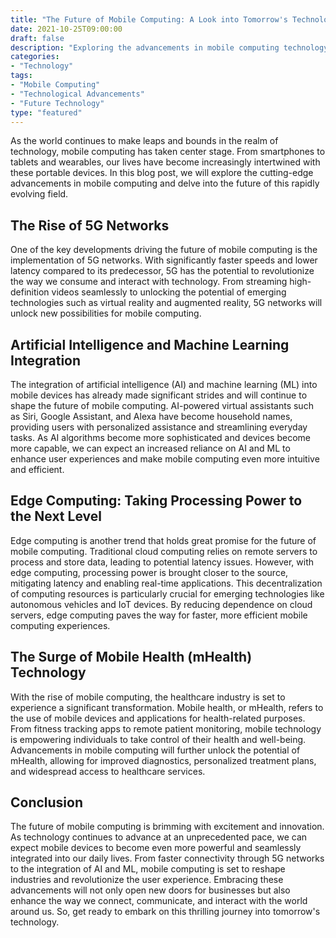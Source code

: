 ```yaml
--- 
title: "The Future of Mobile Computing: A Look into Tomorrow's Technology" 
date: 2021-10-25T09:00:00 
draft: false 
description: "Exploring the advancements in mobile computing technology and its potential impact on various industries." 
categories: 
- "Technology" 
tags: 
- "Mobile Computing" 
- "Technological Advancements" 
- "Future Technology" 
type: "featured" 
--- 
```


As the world continues to make leaps and bounds in the realm of technology, mobile computing has taken center stage. From smartphones to tablets and wearables, our lives have become increasingly intertwined with these portable devices. In this blog post, we will explore the cutting-edge advancements in mobile computing and delve into the future of this rapidly evolving field.

## The Rise of 5G Networks

One of the key developments driving the future of mobile computing is the implementation of 5G networks. With significantly faster speeds and lower latency compared to its predecessor, 5G has the potential to revolutionize the way we consume and interact with technology. From streaming high-definition videos seamlessly to unlocking the potential of emerging technologies such as virtual reality and augmented reality, 5G networks will unlock new possibilities for mobile computing.

## Artificial Intelligence and Machine Learning Integration

The integration of artificial intelligence (AI) and machine learning (ML) into mobile devices has already made significant strides and will continue to shape the future of mobile computing. AI-powered virtual assistants such as Siri, Google Assistant, and Alexa have become household names, providing users with personalized assistance and streamlining everyday tasks. As AI algorithms become more sophisticated and devices become more capable, we can expect an increased reliance on AI and ML to enhance user experiences and make mobile computing even more intuitive and efficient.

## Edge Computing: Taking Processing Power to the Next Level

Edge computing is another trend that holds great promise for the future of mobile computing. Traditional cloud computing relies on remote servers to process and store data, leading to potential latency issues. However, with edge computing, processing power is brought closer to the source, mitigating latency and enabling real-time applications. This decentralization of computing resources is particularly crucial for emerging technologies like autonomous vehicles and IoT devices. By reducing dependence on cloud servers, edge computing paves the way for faster, more efficient mobile computing experiences.

## The Surge of Mobile Health (mHealth) Technology

With the rise of mobile computing, the healthcare industry is set to experience a significant transformation. Mobile health, or mHealth, refers to the use of mobile devices and applications for health-related purposes. From fitness tracking apps to remote patient monitoring, mobile technology is empowering individuals to take control of their health and well-being. Advancements in mobile computing will further unlock the potential of mHealth, allowing for improved diagnostics, personalized treatment plans, and widespread access to healthcare services.

## Conclusion

The future of mobile computing is brimming with excitement and innovation. As technology continues to advance at an unprecedented pace, we can expect mobile devices to become even more powerful and seamlessly integrated into our daily lives. From faster connectivity through 5G networks to the integration of AI and ML, mobile computing is set to reshape industries and revolutionize the user experience. Embracing these advancements will not only open new doors for businesses but also enhance the way we connect, communicate, and interact with the world around us. So, get ready to embark on this thrilling journey into tomorrow's technology.
